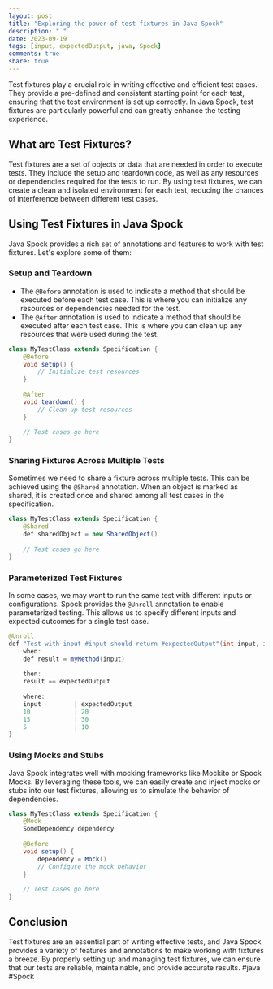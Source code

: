 ```yaml
---
layout: post
title: "Exploring the power of test fixtures in Java Spock"
description: " "
date: 2023-09-19
tags: [input, expectedOutput, java, Spock]
comments: true
share: true
---
```


Test fixtures play a crucial role in writing effective and efficient test cases. They provide a pre-defined and consistent starting point for each test, ensuring that the test environment is set up correctly. In Java Spock, test fixtures are particularly powerful and can greatly enhance the testing experience.

## What are Test Fixtures?

Test fixtures are a set of objects or data that are needed in order to execute tests. They include the setup and teardown code, as well as any resources or dependencies required for the tests to run. By using test fixtures, we can create a clean and isolated environment for each test, reducing the chances of interference between different test cases.

## Using Test Fixtures in Java Spock

Java Spock provides a rich set of annotations and features to work with test fixtures. Let's explore some of them:

### Setup and Teardown

- The `@Before` annotation is used to indicate a method that should be executed before each test case. This is where you can initialize any resources or dependencies needed for the test.
- The `@After` annotation is used to indicate a method that should be executed after each test case. This is where you can clean up any resources that were used during the test.

```java
class MyTestClass extends Specification {
    @Before
    void setup() {
        // Initialize test resources
    }
    
    @After
    void teardown() {
        // Clean up test resources
    }
    
    // Test cases go here
}
```

### Sharing Fixtures Across Multiple Tests

Sometimes we need to share a fixture across multiple tests. This can be achieved using the `@Shared` annotation. When an object is marked as shared, it is created once and shared among all test cases in the specification.

```java
class MyTestClass extends Specification {
    @Shared
    def sharedObject = new SharedObject()
    
    // Test cases go here
}
```

### Parameterized Test Fixtures

In some cases, we may want to run the same test with different inputs or configurations. Spock provides the `@Unroll` annotation to enable parameterized testing. This allows us to specify different inputs and expected outcomes for a single test case.

```java
@Unroll
def "Test with input #input should return #expectedOutput"(int input, int expectedOutput) {
    when:
    def result = myMethod(input)
    
    then:
    result == expectedOutput
    
    where:
    input         | expectedOutput
    10            | 20
    15            | 30
    5             | 10
}
```

### Using Mocks and Stubs

Java Spock integrates well with mocking frameworks like Mockito or Spock Mocks. By leveraging these tools, we can easily create and inject mocks or stubs into our test fixtures, allowing us to simulate the behavior of dependencies.

```java
class MyTestClass extends Specification {
    @Mock
    SomeDependency dependency
    
    @Before
    void setup() {
        dependency = Mock()
        // Configure the mock behavior
    }
    
    // Test cases go here
}
```

## Conclusion

Test fixtures are an essential part of writing effective tests, and Java Spock provides a variety of features and annotations to make working with fixtures a breeze. By properly setting up and managing test fixtures, we can ensure that our tests are reliable, maintainable, and provide accurate results. #java #Spock